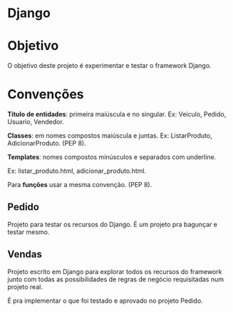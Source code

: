 Django
======

# Objetivo

O objetivo deste projeto é experimentar e testar o framework Django.

# Convenções

**Título de entidades**: primeira maiúscula e no singular. Ex: Veiculo, Pedido, Usuario, Vendedor.

**Classes**: em nomes compostos maiúscula e juntas. Ex: ListarProduto, AdicionarProduto. (PEP 8).

**Templates**: nomes compostos minúsculos e separados com underline.

Ex: listar_produto.html, adicionar_produto.html.

Para **funções** usar a mesma convenção. (PEP 8).

## Pedido

Projeto para testar os recursos do Django. É um projeto pra bagunçar e testar mesmo.

## Vendas

Projeto escrito em Django para explorar todos os recursos do framework junto com todas as possibilidades de regras de negócio requisitadas num projeto real.

É pra implementar o que foi testado e aprovado no projeto Pedido.

[0]: http://www.youtube.com/playlist?list=PL2670DAAFCFECA138
[1]: http://welcometothedjango.com.br/
[3]: http://www.python.org.br/wiki/GuiaDeEstilo